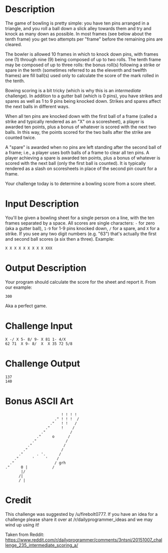 # Description

The game of bowling is pretty simple: you have ten pins arranged in a triangle, and you roll a ball down a slick alley towards them and try and knock as many down as possible. In most frames (see below about the tenth frame) you get two attempts per "frame" before the remaining pins are cleared. 

The bowler is allowed 10 frames in which to knock down pins, with frames one (1) through nine (9) being composed of up to two rolls. The tenth frame may be composed of up to three rolls: the bonus roll(s) following a strike or spare in the tenth (sometimes referred to as the eleventh and twelfth frames) are fill ball(s) used only to calculate the score of the mark rolled in the tenth.

Bowing scoring is a bit tricky (which is why this is an *intermediate* challenge). In addition to a gutter ball (which is 0 pins), you have strikes and spares as well as 1 to 9 pins being knocked down. Strikes and spares affect the next balls in different ways. 

When all ten pins are knocked down with the first ball of a frame (called a strike and typically rendered as an "X" on a scoresheet), a player is awarded ten points, plus a bonus of whatever is scored with the next two balls. In this way, the points scored for the two balls after the strike are counted twice.

 A "spare" is awarded when no pins are left standing after the second ball of a frame; i.e., a player uses both balls of a frame to clear all ten pins. A player achieving a spare is awarded ten points, plus a bonus of whatever is scored with the next ball (only the first ball is counted). It is typically rendered as a slash on scoresheets in place of the second pin count for a frame.

Your challenge today is to determine a bowling score from a score sheet.

# Input Description

You'll be given a bowling sheet for a single person on a line, with the ten frames separated by a space. All scores are single characters: `-` for zero (aka a gutter ball), `1-9` for 1-9 pins knocked down, `/` for a spare, and `X` for a strike. If you see any two digit numbers (e.g. "63") that's actually the first and second ball scores (a six then a three). Example:

    X X X X X X X X X XXX  

# Output Description

Your program should calculate the score for the sheet and report it. From our example:

    300

Aka a perfect game.

# Challenge Input

    X -/ X 5- 8/ 9- X 81 1- 4/X
    62 71  X 9- 8/  X  X 35 72 5/8

# Challenge Output

    137
    140

# Bonus ASCII Art


                             ! ! ! !
                          ." ! ! !  /
                        ."   ! !   /
                      ."     !    /
                    ."           /
                  ."     o      /
                ."             /
              ."              /
            ."               /
          ."      . '.      /
        ."      '     '    /
      ."                  / grh
    ."     0 |           /
           |/
          /|
          / |


# Credit

This challenge was suggested by /u/firebolt0777. If you have an idea for a challenge please share it over at /r/dailyprogrammer_ideas and we may wind up using it!


Taken from Reddit: https://www.reddit.com/r/dailyprogrammer/comments/3ntsni/20151007_challenge_235_intermediate_scoring_a/